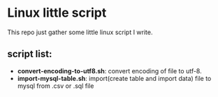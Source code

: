 # Linux little script

This repo just gather some little linux script I write.

## script list:
+ __convert-encoding-to-utf8.sh__: convert encoding of file to utf-8.
+ __import-mysql-table.sh__: import(create table and import data) file to mysql from .csv or .sql file 
